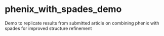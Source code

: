 # phenix_with_spades_demo
Demo to replicate results from submitted article on combining phenix with spades for improved structure refinement
